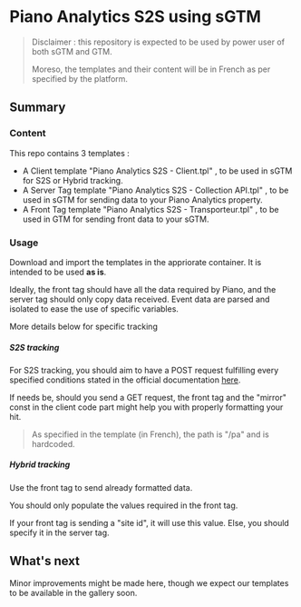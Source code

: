 # Piano Analytics S2S using sGTM

> Disclaimer : this repository is expected to be used by power user of both sGTM and GTM.
>
> Moreso, the templates and their content will be in French as per specified by the platform.

## Summary

### Content

This repo contains 3 templates :
- A Client template "Piano Analytics S2S - Client.tpl" , to be used in sGTM for S2S or Hybrid tracking.
- A Server Tag template "Piano Analytics S2S - Collection API.tpl" , to be used in sGTM for sending data to your Piano Analytics property.
- A Front Tag template "Piano Analytics S2S - Transporteur.tpl" , to be used in GTM for sending front data to your sGTM.

### Usage

Download and import the templates in the appriorate container.
It is intended to be used **as is**.

Ideally, the front tag should have all the data required by Piano, and the server tag should only copy data received.
Event data are parsed and isolated to ease the use of specific variables.

More details below for specific tracking

##### S2S tracking

For S2S tracking, you should aim to have a POST request fulfilling every specified conditions stated in the official documentation [here](https://developers.atinternet-solutions.com/piano-analytics/).

If needs be, should you send a GET request, the front tag and the "mirror" const in the client code part might help you with properly formatting your hit.

> As specified in the template (in French), the path is "/pa" and is hardcoded.

##### Hybrid tracking
Use the front tag to send already formatted data.

You should only populate the values required in the front tag.

If your front tag is sending a "site id", it will use this value. Else, you should specify it in the server tag.

## What's next

Minor improvements might be made here, though we expect our templates to be available in the gallery soon.
